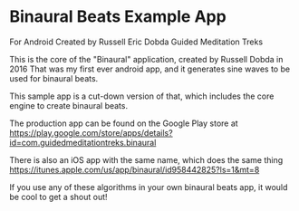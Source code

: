 # Binaural Beats Example App
For Android
Created by Russell Eric Dobda
Guided Meditation Treks

This is the core of the "Binaural" application, created by Russell Dobda in 2016
That was my first ever android app, and it generates sine waves to be used
for binaural beats.

This sample app is a cut-down version of that, 
which includes the core engine to create binaural beats.

The production app can be found on the Google Play store at
https://play.google.com/store/apps/details?id=com.guidedmeditationtreks.binaural

There is also an iOS app with the same name, which does the same thing
https://itunes.apple.com/us/app/binaural/id958442825?ls=1&mt=8

If you use any of these algorithms in your own binaural beats app, it would be cool to get a shout out!